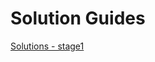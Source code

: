 # Solution Guides

[Solutions - stage1](https://dev-console.stage1.bluemix.net/docs/solutions/index.html)